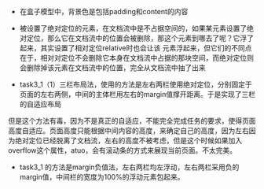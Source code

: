 - 在盒子模型中，背景色是包括padding和content的内容


- 被设置了绝对定位的元素，在文档流中是不占据空间的，如果某元素设置了绝对定位，那么它在文档流中的位置会被删除，那这个元素到哪去了呢？它浮了起来，其实设置了相对定位relative时也会让该 元素浮起来，但它们的不同点在于，相对对定位不会删除它本身在文档流中占据的那块空间，而绝对定位则会删除掉该元素在文档流中的位置，完全从文档流中抽了出来

- task3_1（1）三栏布局法，使用的方法是左右两栏使用绝对定位，分别固定于页面的左右两侧，中间的主体栏用左右的margin值撑开距离。于是实现了三栏的自适应布局
    
但是这个方法有毒，因为不是真正的自适应，不能完全完成任务的要求，使得页面高度自适应。页面高度只能根据中间内容的高度，来确定自己的高度，因为左右因为绝对定位已经脱离了文档流，左右的高度不被考虑，但是这个时候如果加入overflow这个属性，atuo，会有滚动条的方式来展现当前页面。不太完美。


- task3_1 的方法是margin负值法，左右两栏均左浮动，左右两栏采用负的margin值，中间栏的宽度为100%的浮动元素包起来。